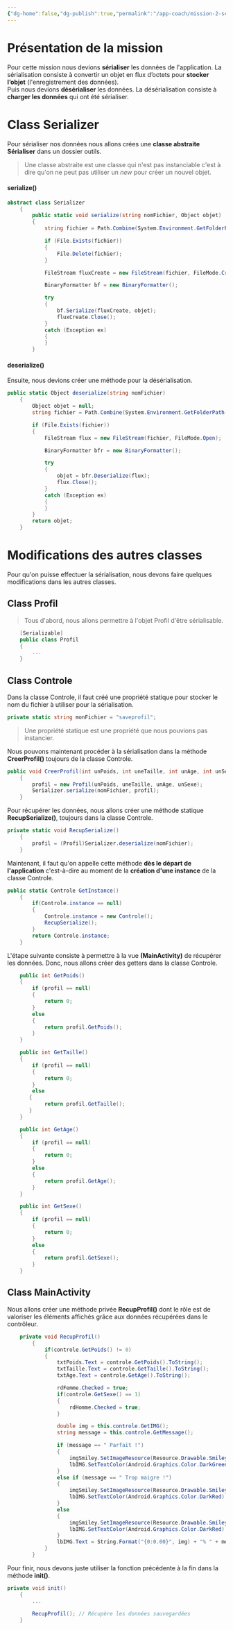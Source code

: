 ```yaml
---
{"dg-home":false,"dg-publish":true,"permalink":"/app-coach/mission-2-serialisation/","dgPassFrontmatter":true}
---
```



# Présentation de la mission

Pour cette mission nous devions **sérialiser** les données de l'application. La sérialisation consiste à convertir un objet en flux d’octets pour **stocker l’objet** (l'enregistrement des données).  
Puis nous devions **désérialiser** les données. La désérialisation consiste à **charger les données** qui ont été sérialiser.

# Class Serializer

Pour sérialiser nos données nous allons crées une **classe abstraite Sérialiser** dans un dossier outils.

> Une classe abstraite est une classe qui n'est pas instanciable c'est à dire qu'on ne peut pas utiliser un _new_ pour créer un nouvel objet.

#### serialize()

````C#
abstract class Serializer
    {
        public static void serialize(string nomFichier, Object objet)
        {
            string fichier = Path.Combine(System.Environment.GetFolderPath(System.Environment.SpecialFolder.LocalApplicationData), nomFichier);

            if (File.Exists(fichier))
            {
                File.Delete(fichier);
            }

            FileStream fluxCreate = new FileStream(fichier, FileMode.Create, FileAccess.Write);

            BinaryFormatter bf = new BinaryFormatter();

            try
            {
                bf.Serialize(fluxCreate, objet);
                fluxCreate.Close();
            }
            catch (Exception ex)
            {
            }
        }
````

#### deserialize()

Ensuite, nous devions créer une méthode pour la désérialisation.

````C#
public static Object deserialize(string nomFichier)
    {
        Object objet = null;
        string fichier = Path.Combine(System.Environment.GetFolderPath(System.Environment.SpecialFolder.LocalApplicationData), nomFichier);

        if (File.Exists(fichier))
        {
            FileStream flux = new FileStream(fichier, FileMode.Open);

            BinaryFormatter bfr = new BinaryFormatter();

            try
            {
                objet = bfr.Deserialize(flux);
                flux.Close();
            }
            catch (Exception ex)
            {
            }
        }
        return objet;
    }
````


# Modifications des autres classes

Pour qu'on puisse effectuer la sérialisation, nous devons faire quelques modifications dans les autres classes.

## Class Profil

> Tous d'abord, nous allons permettre à l'objet Profil d'être sérialisable.

````C#
	[Serializable]
    public class Profil
    {
	    ...
	}
````

## Class Controle

Dans la classe Controle, il faut créé une propriété statique pour stocker le nom du fichier à utiliser pour la sérialisation.

````C#
private static string monFichier = "saveprofil";
````

> Une propriété statique est une propriété que nous pouvions pas instancier.

Nous pouvons maintenant procéder à la sérialisation dans la méthode **CreerProfil()** toujours de la classe Controle.

```C#
public void CreerProfil(int unPoids, int uneTaille, int unAge, int unSexe)
    {
        profil = new Profil(unPoids, uneTaille, unAge, unSexe);
        Serializer.serialize(nomFichier, profil);
    }
```

Pour récupérer les données, nous allons créer une méthode statique **RecupSerialize()**, toujours dans la classe Controle.

```C#
private static void RecupSerialize()
    {
        profil = (Profil)Serializer.deserialize(nomFichier);
    }
```

Maintenant, il faut qu'on appelle cette méthode **dès le départ de l'application** c'est-à-dire au moment de la **création d'une instance** de la classe Controle.

```C#
public static Controle GetInstance()
    {
        if(Controle.instance == null)
        {
            Controle.instance = new Controle();
            RecupSerialize();
        }
        return Controle.instance;
    }
```

L'étape suivante consiste à permettre à la vue **(MainActivity)** de récupérer les données. Donc, nous allons créer des getters dans la classe Controle.

```C#
	public int GetPoids()
    {
        if (profil == null)
        {
            return 0;
        }
        else
        {
            return profil.GetPoids();
        }
    }

    public int GetTaille()
    {
        if (profil == null)
        {
            return 0;
        }
        else
       {
            return profil.GetTaille();
       }
    }

    public int GetAge()
    {
        if (profil == null)
        {
            return 0;
        }
        else
        {
            return profil.GetAge();
        }
    }

    public int GetSexe()
    {
        if (profil == null)
        {
            return 0;
        }
        else
        {
            return profil.GetSexe();
        }
    }
```

## Class MainActivity

Nous allons créer une méthode privée **RecupProfil()** dont le rôle est de valoriser les éléments affichés grâce aux données récupérées dans le contrôleur.

```C#
	private void RecupProfil()
	    {
            if(controle.GetPoids() != 0)
            {
                txtPoids.Text = controle.GetPoids().ToString();
                txtTaille.Text = controle.GetTaille().ToString();
                txtAge.Text = controle.GetAge().ToString();

                rdFemme.Checked = true;
                if(controle.GetSexe() == 1)
                {
                    rdHomme.Checked = true;
                }

                double img = this.controle.GetIMG();
                string message = this.controle.GetMessage();

                if (message == " Parfait !")
                {
                    imgSmiley.SetImageResource(Resource.Drawable.Smiley_Ok);
                    lbIMG.SetTextColor(Android.Graphics.Color.DarkGreen);
                }
                else if (message == " Trop maigre !")
                {
                    imgSmiley.SetImageResource(Resource.Drawable.Smiley_PasTop);
                    lbIMG.SetTextColor(Android.Graphics.Color.DarkRed);
                }
                else
                {
                    imgSmiley.SetImageResource(Resource.Drawable.Smiley_No);
                    lbIMG.SetTextColor(Android.Graphics.Color.DarkRed);
                }
                lbIMG.Text = String.Format("{0:0.00}", img) + "% " + message;
            }
        }
```

Pour finir, nous devons juste utiliser la fonction précédente à la fin dans la méthode **init()**.

```C#
private void init()
    {
	    ...
		
		RecupProfil(); // Récupère les données sauvegardées
	}
```